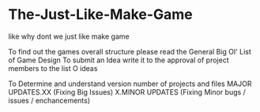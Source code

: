 The-Just-Like-Make-Game
=======================

like why dont we just like make game

To find out the games overall structure please read the General Big Ol' List of Game Design
To submit an Idea write it to the approval of project members to the list O ideas

To Determine and understand version number of projects and files 
MAJOR UPDATES.XX (Fixing Big Issues)
X.MINOR UPDATES   (Fixing Minor bugs / issues / enchancements)

